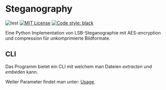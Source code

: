 # Steganography
![test](https://github.com/Samhuw8a/Steganography/actions/workflows/test.yml/badge.svg) 
[![MIT License](https://img.shields.io/badge/License-MIT-green.svg)](https://choosealicense.com/licenses/mit/) <a href="https://github.com/psf/black"><img alt="Code style: black" src="https://img.shields.io/badge/code%20style-black-000000.svg"></a>

Eine Python Implementation von LSB-Steganographie mit AES-encryption und compression für unkomprimierte Bildformate.
## CLI
Das Programm bietet ein CLI mit welchem man Dateien *extracten* und *embeden* kann.

Weiter Parameter findet man unter: [Usage](docs/main_usage.md).
